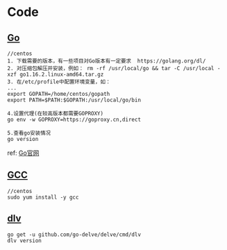 # Code

## [Go](#Go)

```
//centos
1. 下载需要的版本，有一些项目对Go版本有一定要求  https://golang.org/dl/
2. 对压缩包解压并安装，例如： rm -rf /usr/local/go && tar -C /usr/local -xzf go1.16.2.linux-amd64.tar.gz
3. 在/etc/profile中配置环境变量，如：
...
export GOPATH=/home/centos/gopath
export PATH=$PATH:$GOPATH:/usr/local/go/bin

4.设置代理(在较高版本都需要GOPROXY)
go env -w GOPROXY=https://goproxy.cn,direct

5.查看go安装情况
go version
```
ref: [Go官网](https://golang.org/dl/)


## [GCC](#GCC)
```
//centos
sudo yum install -y gcc
```

## [dlv](#dlv)

```shell
go get -u github.com/go-delve/delve/cmd/dlv
dlv version
```

